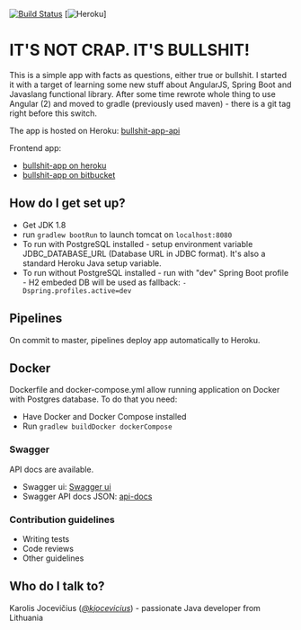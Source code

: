 [![Build Status](https://travis-ci.org/teraxas/bullshit-app-api.svg?branch=master)](https://travis-ci.org/teraxas/bullshit-app-api)
[![Heroku](http://heroku-badge.herokuapp.com/?app=bullshit-app-api&root=swagger-ui.html)]

# IT'S NOT CRAP. IT'S BULLSHIT! #

This is a simple app with facts as questions, either true or bullshit. 
I started it with a target of learning some new stuff about AngularJS, Spring Boot and Javaslang functional library.
After some time rewrote whole thing to use Angular (2) and moved to gradle (previously used maven) - there is a git tag right before this switch.

The app is hosted on Heroku: [bullshit-app-api](https://bullshit-app-api.herokuapp.com/)

Frontend app:

* [bullshit-app on heroku](https://bullshit-app.herokuapp.com/)
* [bullshit-app on bitbucket](https://bitbucket.org/teraxas/bullshit-app-frontend-v2/)
 
## How do I get set up? ###

* Get JDK 1.8
* run ```gradlew bootRun``` to launch tomcat on ```localhost:8080```
* To run with PostgreSQL installed - setup environment variable JDBC_DATABASE_URL (Database URL in JDBC format). It's also a standard Heroku Java setup variable.
* To run without PostgreSQL installed - run with "dev" Spring Boot profile - H2 embeded DB will be used as fallback: ```-Dspring.profiles.active=dev```

## Pipelines

On commit to master, pipelines deploy app automatically to Heroku.

## Docker

Dockerfile and docker-compose.yml allow running application on Docker with Postgres database.
To do that you need:

* Have Docker and Docker Compose installed
* Run ```gradlew buildDocker dockerCompose```

### Swagger

API docs are available.

* Swagger ui: [Swagger ui](https://bullshit-app-api.herokuapp.com/swagger-ui.html)
* Swagger API docs JSON: [api-docs](https://bullshit-app-api.herokuapp.com/v2/api-docs)

### Contribution guidelines ###

* Writing tests
* Code reviews
* Other guidelines

## Who do I talk to? ###

Karolis Jocevičius ([*@kjocevicius*](https://twitter.com/kjocevicius)) - passionate Java developer from Lithuania
